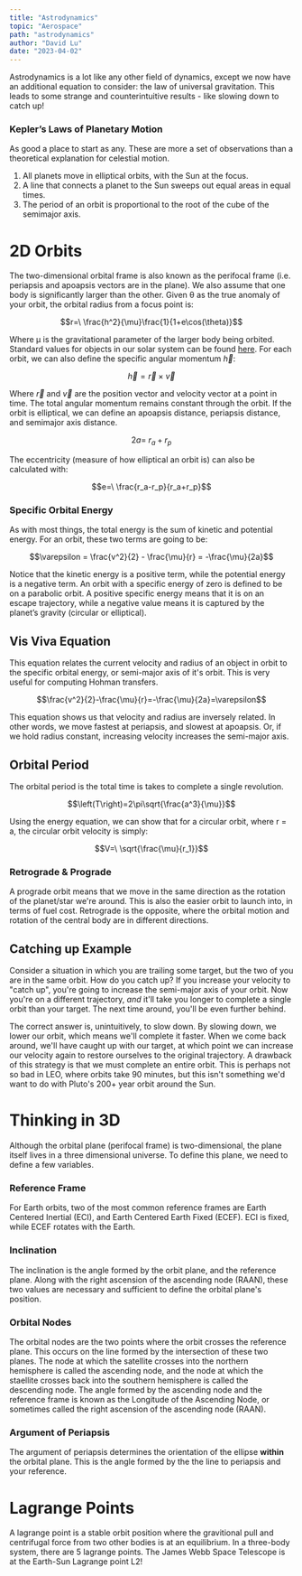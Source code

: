 ```yaml
---
title: "Astrodynamics"
topic: "Aerospace"
path: "astrodynamics"
author: "David Lu"
date: "2023-04-02"
---
```


Astrodynamics is a lot like any other field of dynamics, except we now have an additional equation to consider: the law of universal gravitation. This leads to some strange and counterintuitive results - like slowing down to catch up! 

### Kepler’s Laws of Planetary Motion

As good a place to start as any. These are more a set of observations than a theoretical explanation for celestial motion.

1.	All planets move in elliptical orbits, with the Sun at the focus.
2.	A line that connects a planet to the Sun sweeps out equal areas in equal times.
3.	The period of an orbit is proportional to the root of the cube of the semimajor axis.

# 2D Orbits

<v-divider></v-divider>

The two-dimensional orbital frame is also known as the perifocal frame (i.e. periapsis and apoapsis vectors are in the plane). We also assume that one body is significantly larger than the other. Given θ as the true anomaly of your orbit, the orbital radius from a focus point is:

$$r=\ \frac{h^2}{\mu}\frac{1}{1+e\cos(\theta)}$$

Where µ is the gravitational parameter of the larger body being orbited. Standard values for objects in our solar system can be found [here](https://en.wikipedia.org/wiki/Standard_gravitational_parameter). For each orbit, we can also define the specific angular momentum $\vec{h}$:

$$\vec{h}=\vec{r}\times\vec{v}$$

Where $\vec{r}$ and $\vec{v}$ are the position vector and velocity vector at a point in time. The total angular momentum remains constant through the orbit. If the orbit is elliptical, we can define an apoapsis distance, periapsis distance, and semimajor axis distance.

$$2a=\ r_a+r_p$$

The eccentricity (measure of how elliptical an orbit is) can also be calculated with:

$$e=\ \frac{r_a-r_p}{r_a+r_p}$$

### Specific Orbital Energy

As with most things, the total energy is the sum of kinetic and potential energy. For an orbit, these two terms are going to be:

$$\varepsilon = \frac{v^2}{2} - \frac{\mu}{r} = -\frac{\mu}{2a}$$

Notice that the kinetic energy is a positive term, while the potential energy is a negative term. An orbit with a specific energy of zero is defined to be on a parabolic orbit. A positive specific energy means that it is on an escape trajectory, while a negative value means it is captured by the planet’s gravity (circular or elliptical). 

## Vis Viva Equation

This equation relates the current velocity and radius of an object in orbit to the specific orbital energy, or semi-major axis of it's orbit. This is very useful for computing Hohman transfers.

$$\frac{v^2}{2}-\frac{\mu}{r}=-\frac{\mu}{2a}=\varepsilon$$

This equation shows us that velocity and radius are inversely related. In other words, we move fastest at periapsis, and slowest at apoapsis. Or, if we hold radius constant, increasing velocity increases the semi-major axis. 

## Orbital Period

The orbital period is the total time is takes to complete a single revolution.

$$\left(T\right)=2\pi\sqrt{\frac{a^3}{\mu}}$$

Using the energy equation, we can show that for a circular orbit, where r = a, the circular orbit velocity is simply:

$$V=\ \sqrt{\frac{\mu}{r_1}}$$

### Retrograde & Prograde

A prograde orbit means that we move in the same direction as the rotation of the planet/star we're around. This is also the easier orbit to launch into, in terms of fuel cost. Retrograde is the opposite, where the orbital motion and rotation of the central body are in different directions. 

## Catching up Example

Consider a situation in which you are trailing some target, but the two of you are in the same orbit. How do you catch up? If you increase your velocity to "catch up", you're going to increase the semi-major axis of your orbit. Now you're on a different trajectory, *and* it'll take you longer to complete a single orbit than your target. The next time around, you'll be even further behind. 

The correct answer is, unintuitively, to slow down. By slowing down, we lower our orbit, which means we'll complete it faster. When we come back around, we'll have caught up with our target, at which point we can increase our velocity again to restore ourselves to the original trajectory. A drawback of this strategy is that we must complete an entire orbit. This is perhaps not so bad in LEO, where orbits take 90 minutes, but this isn't something we'd want to do with Pluto's 200+ year orbit around the Sun. 


# Thinking in 3D

<v-divider></v-divider>

Although the orbital plane (perifocal frame) is two-dimensional, the plane itself lives in a three dimensional universe. To define this plane, we need to define a few variables.

### Reference Frame

For Earth orbits, two of the most common reference frames are Earth Centered Inertial (ECI), and Earth Centered Earth Fixed (ECEF). ECI is fixed, while ECEF rotates with the Earth. 

### Inclination

The inclination is the angle formed by the orbit plane, and the reference plane. Along with the right ascension of the ascending node (RAAN), these two values are necessary and sufficient to define the orbital plane's position. 

### Orbital Nodes

The orbital nodes are the two points where the orbit crosses the reference plane. This occurs on the line formed by the intersection of these two planes. The node at which the satellite crosses into the northern hemisphere is called the ascending node, and the node at which the staellite crosses back into the southern hemisphere is called the descending node. The angle formed by the ascending node and the reference frame is known as the Longitude of the Ascending Node, or sometimes called the right ascension of the ascending node (RAAN). 

### Argument of Periapsis

The argument of periapsis determines the orientation of the ellipse **within** the orbital plane. This is the angle formed by the the line to periapsis and your reference. 


# Lagrange Points

<v-divider></v-divider>

A lagrange point is a stable orbit position where the gravitional pull and centrifugal force from two other bodies is at an equilibrium. In a three-body system, there are 5 lagrange points. The James Webb Space Telescope is at the Earth-Sun Lagrange point L2!
